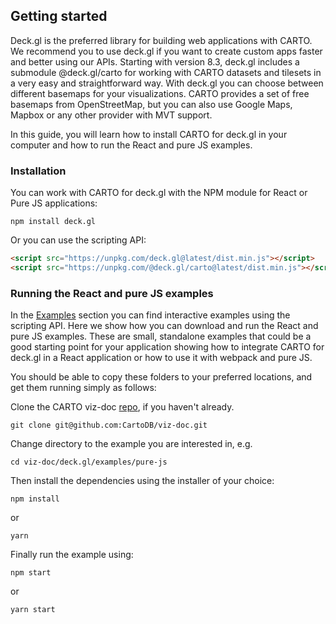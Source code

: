 ## Getting started

Deck.gl is the preferred library for building web applications with CARTO. We recommend you to use deck.gl if you want to create custom apps faster and better using our APIs. Starting with version 8.3, deck.gl includes a submodule @deck.gl/carto for working with CARTO datasets and tilesets in a very easy and straightforward way. With deck.gl you can choose between different basemaps for your visualizations. CARTO provides a set of free basemaps from OpenStreetMap, but you can also use Google Maps, Mapbox or any other provider with MVT support.

In this guide, you will learn how to install CARTO for deck.gl in your computer and how to run the React and pure JS examples.

### Installation

You can work with CARTO for deck.gl with the NPM module for React or Pure JS applications:

```console
npm install deck.gl
```   

Or you can use the scripting API:

```html
<script src="https://unpkg.com/deck.gl@latest/dist.min.js"></script>
<script src="https://unpkg.com/@deck.gl/carto@latest/dist.min.js"></script>
```   

### Running the React and pure JS examples

In the [Examples]({{site.baseurl}}/deck-gl/examples) section you can find interactive examples using the scripting API. Here we show how you can download and run the React and pure JS examples. These are small, standalone examples that could be a good starting point for your application showing how to integrate CARTO for deck.gl in a React application or how to use it with webpack and pure JS.

You should be able to copy these folders to your preferred locations, and get them running simply as follows:

Clone the CARTO viz-doc [repo](https://github.com/CartoDB/viz-doc), if you haven't already.

```console
git clone git@github.com:CartoDB/viz-doc.git
```   

Change directory to the example you are interested in, e.g.

```console
cd viz-doc/deck.gl/examples/pure-js
```   

Then install the dependencies using the installer of your choice:

```console
npm install
```   

or

```console
yarn
```   

Finally run the example using:

```console
npm start
```   

or

```console
yarn start
```   
   
